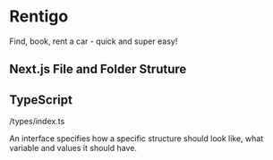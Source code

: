 # Rentigo

Find, book, rent a car - quick and super easy!

## Next.js File and Folder Struture

## TypeScript

/types/index.ts

An interface specifies how a specific structure should look like, what variable and values it should have.
